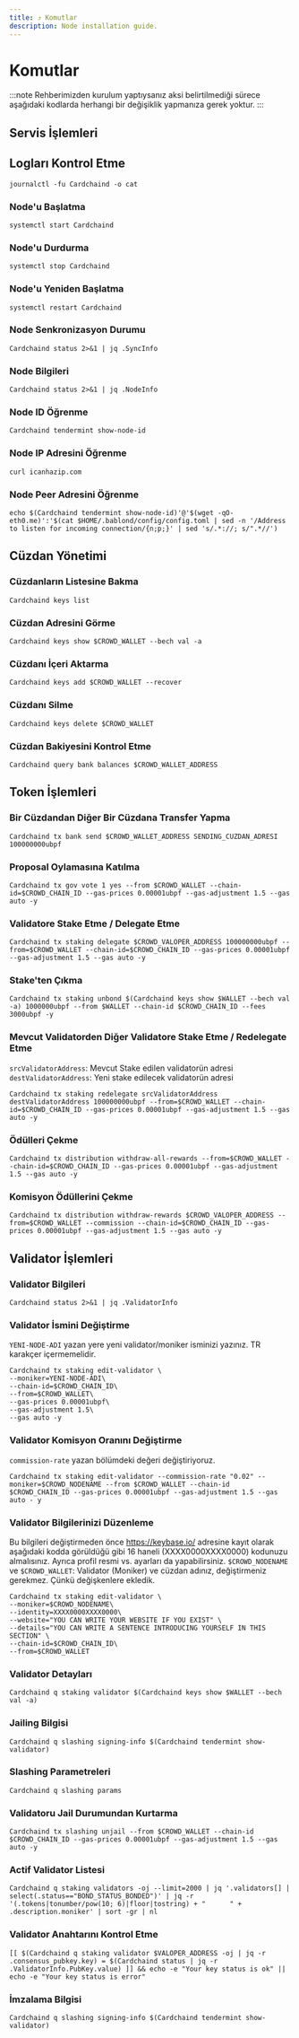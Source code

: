 ```yaml
---
title: ⤴️ Komutlar
description: Node installation guide.
---
```


# Komutlar
:::note
Rehberimizden kurulum yaptıysanız aksi belirtilmediği sürece aşağıdaki kodlarda herhangi bir değişiklik yapmanıza gerek yoktur.
:::

## Servis İşlemleri

## Logları Kontrol Etme 
```
journalctl -fu Cardchaind -o cat
```

### Node'u Başlatma
```
systemctl start Cardchaind
```

### Node'u Durdurma
```
systemctl stop Cardchaind
```

### Node'u Yeniden Başlatma
```
systemctl restart Cardchaind
```

### Node Senkronizasyon Durumu
```
Cardchaind status 2>&1 | jq .SyncInfo
```

### Node Bilgileri
```
Cardchaind status 2>&1 | jq .NodeInfo
```

### Node ID Öğrenme
```
Cardchaind tendermint show-node-id
```

### Node IP Adresini Öğrenme
```
curl icanhazip.com
```

### Node Peer Adresini Öğrenme
```
echo $(Cardchaind tendermint show-node-id)'@'$(wget -qO- eth0.me)':'$(cat $HOME/.bablond/config/config.toml | sed -n '/Address to listen for incoming connection/{n;p;}' | sed 's/.*://; s/".*//')
```

## Cüzdan Yönetimi

### Cüzdanların Listesine Bakma
```
Cardchaind keys list
```

### Cüzdan Adresini Görme
```
Cardchaind keys show $CROWD_WALLET --bech val -a
```

### Cüzdanı İçeri Aktarma
```
Cardchaind keys add $CROWD_WALLET --recover
```

### Cüzdanı Silme
```
Cardchaind keys delete $CROWD_WALLET
```

### Cüzdan Bakiyesini Kontrol Etme
```
Cardchaind query bank balances $CROWD_WALLET_ADDRESS
```

## Token İşlemleri

### Bir Cüzdandan Diğer Bir Cüzdana Transfer Yapma
```
Cardchaind tx bank send $CROWD_WALLET_ADDRESS SENDING_CUZDAN_ADRESI 100000000ubpf
```

### Proposal Oylamasına Katılma
```
Cardchaind tx gov vote 1 yes --from $CROWD_WALLET --chain-id=$CROWD_CHAIN_ID --gas-prices 0.00001ubpf --gas-adjustment 1.5 --gas auto -y
```

### Validatore Stake Etme / Delegate Etme
```
Cardchaind tx staking delegate $CROWD_VALOPER_ADDRESS 100000000ubpf --from=$CROWD_WALLET --chain-id=$CROWD_CHAIN_ID --gas-prices 0.00001ubpf --gas-adjustment 1.5 --gas auto -y
```

### Stake'ten Çıkma
```
Cardchaind tx staking unbond $(Cardchaind keys show $WALLET --bech val -a) 1000000ubpf --from $WALLET --chain-id $CROWD_CHAIN_ID --fees 3000ubpf -y
```

### Mevcut Validatorden Diğer Validatore Stake Etme / Redelegate Etme
`srcValidatorAddress`: Mevcut Stake edilen validatorün adresi
`destValidatorAddress`: Yeni stake edilecek validatorün adresi
```
Cardchaind tx staking redelegate srcValidatorAddress destValidatorAddress 100000000ubpf --from=$CROWD_WALLET --chain-id=$CROWD_CHAIN_ID --gas-prices 0.00001ubpf --gas-adjustment 1.5 --gas auto -y
```

### Ödülleri Çekme
```
Cardchaind tx distribution withdraw-all-rewards --from=$CROWD_WALLET --chain-id=$CROWD_CHAIN_ID --gas-prices 0.00001ubpf --gas-adjustment 1.5 --gas auto -y
```

### Komisyon Ödüllerini Çekme
```
Cardchaind tx distribution withdraw-rewards $CROWD_VALOPER_ADDRESS --from=$CROWD_WALLET --commission --chain-id=$CROWD_CHAIN_ID --gas-prices 0.00001ubpf --gas-adjustment 1.5 --gas auto -y
```

## Validator İşlemleri

### Validator Bilgileri
```
Cardchaind status 2>&1 | jq .ValidatorInfo
```

### Validator İsmini Değiştirme
`YENI-NODE-ADI` yazan yere yeni validator/moniker isminizi yazınız. TR karakçer içermemelidir.
```
Cardchaind tx staking edit-validator \
--moniker=YENI-NODE-ADI\
--chain-id=$CROWD_CHAIN_ID\
--from=$CROWD_WALLET\
--gas-prices 0.00001ubpf\
--gas-adjustment 1.5\
--gas auto -y
```

### Validator Komisyon Oranını Değiştirme
`commission-rate` yazan bölümdeki değeri değiştiriyoruz.
```
Cardchaind tx staking edit-validator --commission-rate "0.02" --moniker=$CROWD_NODENAME --from $CROWD_WALLET --chain-id $CROWD_CHAIN_ID --gas-prices 0.00001ubpf --gas-adjustment 1.5 --gas auto - y
```

### Validator Bilgilerinizi Düzenleme
Bu bilgileri değiştirmeden önce https://keybase.io/ adresine kayıt olarak aşağıdaki kodda görüldüğü gibi 16 haneli (XXXX0000XXXX0000) kodunuzu almalısınız. Ayrıca profil resmi vs. ayarları da yapabilirsiniz. 
`$CROWD_NODENAME` ve `$CROWD_WALLET`: Validator (Moniker) ve cüzdan adınız, değiştirmeniz gerekmez. Çünkü değişkenlere ekledik.
```
Cardchaind tx staking edit-validator \
--moniker=$CROWD_NODENAME\
--identity=XXXX0000XXXX0000\
--website="YOU CAN WRITE YOUR WEBSITE IF YOU EXIST" \
--details="YOU CAN WRITE A SENTENCE INTRODUCING YOURSELF IN THIS SECTION" \
--chain-id=$CROWD_CHAIN_ID\
--from=$CROWD_WALLET
```

### Validator Detayları
```
Cardchaind q staking validator $(Cardchaind keys show $WALLET --bech val -a)
```

### Jailing Bilgisi
```
Cardchaind q slashing signing-info $(Cardchaind tendermint show-validator)
```

### Slashing Parametreleri
```
Cardchaind q slashing params
```

### Validatoru Jail Durumundan Kurtarma 
```
Cardchaind tx slashing unjail --from $CROWD_WALLET --chain-id $CROWD_CHAIN_ID --gas-prices 0.00001ubpf --gas-adjustment 1.5 --gas auto -y
```

### Actif Validator Listesi
```
Cardchaind q staking validators -oj --limit=2000 | jq '.validators[] | select(.status=="BOND_STATUS_BONDED")' | jq -r '(.tokens|tonumber/pow(10; 6)|floor|tostring) + " 	 " + .description.moniker' | sort -gr | nl
```

### Validator Anahtarını Kontrol Etme
```
[[ $(Cardchaind q staking validator $VALOPER_ADDRESS -oj | jq -r .consensus_pubkey.key) = $(Cardchaind status | jq -r .ValidatorInfo.PubKey.value) ]] && echo -e "Your key status is ok" || echo -e "Your key status is error"
```

### İmzalama Bilgisi
```
Cardchaind q slashing signing-info $(Cardchaind tendermint show-validator)
```